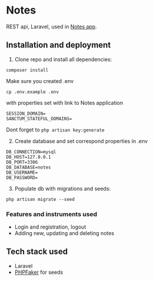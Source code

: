 # Notes

REST api, Laravel, used in [Notes app](https://github.com/vladimirbalin/vue-notes).
## Installation and deployment

1. Clone repo and install all dependencies:

```
composer install
```
Make sure you created .env
```
cp .env.example .env
```
with properties set with link to Notes application
```
SESSION_DOMAIN=
SANCTUM_STATEFUL_DOMAINS=
```
Dont forget to `php artisan key:generate`

2. Create database and set correspond properties in .env
```
DB_CONNECTION=mysql
DB_HOST=127.0.0.1
DB_PORT=3306
DB_DATABASE=notes
DB_USERNAME=
DB_PASSWORD=
```
3. Populate db with migrations and seeds:
 ```
php artisan migrate --seed
 ```


### Features and instruments used

- Login and registration, logout
- Adding new, updating and deleting notes


## Tech stack used

- Laravel
- [PHPFaker](https://github.com/FakerPHP/Faker) for seeds
